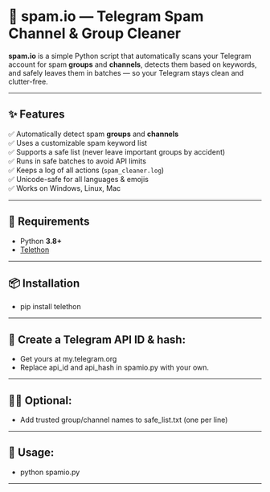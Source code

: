 # 📌 spam.io — Telegram Spam Channel & Group Cleaner

**spam.io** is a simple Python script that automatically scans your Telegram account for spam **groups** and **channels**, detects them based on keywords, and safely leaves them in batches — so your Telegram stays clean and clutter-free.

---

## ✨ Features

✅ Automatically detect spam **groups** and **channels**  
✅ Uses a customizable spam keyword list  
✅ Supports a safe list (never leave important groups by accident)  
✅ Runs in safe batches to avoid API limits  
✅ Keeps a log of all actions (`spam_cleaner.log`)  
✅ Unicode-safe for all languages & emojis  
✅ Works on Windows, Linux, Mac

---

## 📂 Requirements

- Python **3.8+**
- [Telethon](https://docs.telethon.dev)

---

## 📦 Installation

- pip install telethon

---

## 📲 Create a Telegram API ID & hash:

- Get yours at my.telegram.org
- Replace api_id and api_hash in spamio.py with your own.

---

## 😶‍🌫️ Optional:

- Add trusted group/channel names to safe_list.txt (one per line)

---

## 🚀 Usage:

- python spamio.py

---

